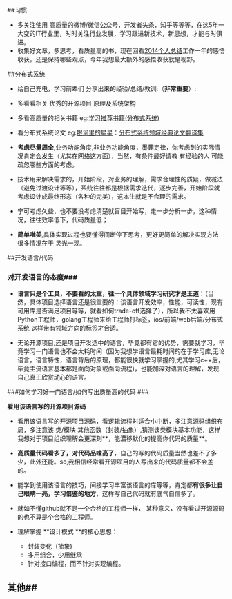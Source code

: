 ##习惯
 - 多关注使用 高质量的微博/微信公众号，开发者头条，知乎等等等，在这5年一大变的IT行业里，时时关注行业发展，学习跟进新技术，新思想，才能与时俱进。
 - 收集好文章，多思考，看质量高的书，现在回看[2014个人总结](http://blog.csdn.net/u010129347/article/details/43935727)工作一年的感悟收获，还是保持哪些观点，今年我想最大额外的感悟收获就是视野。
 
##分布式系统
- 给自己充电，学习前辈们 分享出来的经验/总结/教训:（**非常重要**）:
 - 多看看相关 优秀的开源项目 原理及系统架构
 - 多看高质量的相关书籍 eg:[学习推荐书籍(分布式系统)](https://github.com/yucs/yucs-awesome-resource/blob/master/%E5%AD%A6%E4%B9%A0%E6%8E%A8%E8%8D%90%E4%B9%A6%E7%B1%8D(%E5%88%86%E5%B8%83%E5%BC%8F%E7%B3%BB%E7%BB%9F).md)
 - 看分布式系统论文 eg:[银河里的星星](http://duanple.blog.163.com/)：[分布式系统领域经典论文翻译集](http://duanple.blog.163.com/blog/static/709717672011330101333271/)
 
- **考虑尽量周全**,业务功能角度,非业务功能角度，墨菲定律，你考虑到的实际情况肯定会发生（尤其在网络这方面），当然，有条件最好请教 有经验的人 可能疏忽哪些方面的考虑。
- 技术用来解决需求的，开始阶段，对业务的理解，需求合理性的质疑，做减法（避免过渡设计等等），系统往往都是根据需求迭代，逐步完善，开始阶段就考虑设计成最终形态（各种的完美），这本生就是不合理的需求。

- 宁可考虑久些，也不要没考虑清楚就盲目开始写，走一步分析一步，这种情况，往往效率低下，代码质量低；

- **简单唯美**,具体实现过程也要懂得间断停下思考，更好更简单的解决实现方法 很多情况在于 灵光一现。


##开发语言/代码
### 对开发语言的态度###

-  **语言只是个工具，不要看的太重，往一个具体领域学习研究才是王道**：（当然，具体项目选择语言还是很重要的：该语言开发效率，性能，可读性，现有可用库是否满足项目等等，就看如何trade-off选择了），所以我不太喜欢用Python工程师，golang工程师来给工程师打标签，ios/前端/web后端/分布式系统 这样带有领域方向的标签才合适。

- 无论开源项目,还是项目开发选中的语言，毕竟都有它的优势，需要就学习，毕竟学习一门语言也不会太耗时间（因为我想学语言最耗时间的在于学习库,无论语言，语言特性，语言背后的原理，都能很快就学习掌握的,尤其学习c++后，毕竟主流语言基本都是面向对象或面向流程)，也能加深对语言的理解，发现自己真正欣赏动心的语言。


###如何学习好一门语言/如何写出质量高的代码 ###

**看用该语言写的开源项目源码**

- 看用该语言写的开源项目源码，看逻辑流程时适合小中断，多注意源码组织布局，多注意该 类/模块 其他函数（封装/抽象）,猜测该类模块基本功能，这样我想对于项目组织理解会更深刻**，能潜移默化的提高你代码的质量**。

- **高质量代码看多了，对代码品味高了**，自己的写的代码质量当然也差不了多少，此外还能。so,我相信经常看开源项目的人写出来的代码质量都不会差的。
- 能学到使用该语言的技巧，间接学习丰富该语言的库等等，肯定都**有很多让自己眼睛一亮，学习借鉴的地方**，这样写自己代码就有底气自信多了。

- 就如不懂github就不是一个合格的工程师一样， 某种意义，没有看过开源源码的也不算是个合格的工程师。

- 理解掌握 **设计模式 **的核心思想：
	- 封装变化（抽象)
	- 多用组合，少用继承
	- 针对接口编程，而不针对实现编程。




## 其他##